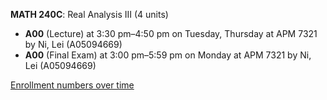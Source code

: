 **MATH 240C**: Real Analysis III (4 units)

- **A00** (Lecture) at 3:30 pm–4:50 pm on Tuesday, Thursday at APM 7321 by Ni, Lei (A05094669)
- **A00** (Final Exam) at 3:00 pm–5:59 pm on Monday at APM 7321 by Ni, Lei (A05094669)

[Enrollment numbers over time](./MATH240C.tsv)

